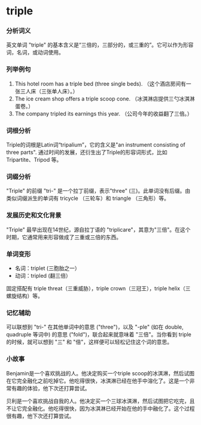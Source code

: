 # triple

### 分析词义

  

英文单词 "triple" 的基本含义是“三倍的，三部分的，或三重的”。它可以作为形容词，名词，或动词使用。

  

### 列举例句

  

1.  This hotel room has a triple bed (three single beds). （这个酒店房间有一张三人床（三张单人床）。）
2.  The ice cream shop offers a triple scoop cone. （冰淇淋店提供三勺冰淇淋蛋卷。）
3.  The company tripled its earnings this year. （公司今年的收益翻了三倍。）

  

### 词根分析

  

Triple的词根是Latin词“tripalium”，它的含义是"an instrument consisting of three parts". 通过时间的发展，还衍生出了Triple的形容词形式，比如 Tripartite、Tripod 等。

  

### 词缀分析

  

"Triple" 的前缀 "tri-" 是一个拉丁前缀，表示"three" (三)。此单词没有后缀。由类似词缀派生的单词有 tricycle （三轮车）和 triangle （三角形）等。

  

### 发展历史和文化背景

  

"Triple" 最早出现在14世纪，源自拉丁语的 "triplicare"，其意为"三倍"。在这个时期，它通常用来形容做成了三重或三倍的东西。

  

### 单词变形

  

*   名词：triplet (三胞胎之一）
*   动词：tripled (翻三倍）

  

固定搭配有 triple threat（三重威胁），triple crown（三冠王），triple helix（三螺旋结构）等。

  

### 记忆辅助

  

可以联想到 "tri-" 在其他单词中的意思 ("three")，以及 "-ple" (如在 double, quadruple 等词中) 的意思 ("fold")，联合起来就意味着 "三倍"。当你看到 triple 的时候，就可以想到 "三" 和 "倍"，这样便可以轻松记住这个词的意思。

  

### 小故事

  

Benjamin是一个喜欢挑战的人。他决定购买一个triple scoop的冰淇淋，然后试图在它完全融化之前吃掉它。他吃得很快，冰淇淋已经在他手中溶化了。这是一个非常有趣的体验，他下次还打算尝试。

  

贝利是一个喜欢挑战自我的人。他决定买一个三球冰淇淋，然后试图把它吃完，且不让它完全融化。他吃得很快，因为冰淇淋已经开始在他的手中融化了。这个过程很有趣，他下次还打算尝试。
